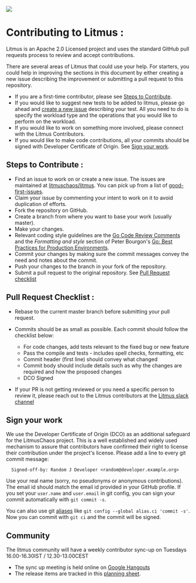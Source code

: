 <img src="https://avatars0.githubusercontent.com/u/49853472?s=200&v=4">

# Contributing to Litmus :

Litmus is an Apache 2.0 Licensed project and uses the standard GitHub pull requests process to review and accept contributions.

There are several areas of Litmus that could use your help. For starters, you could help in improving the sections in this document by either creating a new issue describing the improvement or submitting a pull request to this repository. 

* If you are a first-time contributor, please see [Steps to Contribute](#steps-to-contribute).
* If you would like to suggest new tests to be added to litmus, please go ahead and [create a new issue](https://github.com/litmuschaos/litmus/issues/new) describing your test. All you need to do is specify the workload type and the operations that you would like to perform on the workload.
* If you would like to work on something more involved, please connect with the Litmus Contributors. 
* If you would like to make code contributions, all your commits should be signed with Developer Certificate of Origin. See [Sign your work](#sign-your-work). 

## Steps to Contribute :

* Find an issue to work on or create a new issue. The issues are maintained at [litmuschaos/litmus](https://github.com/litmuschaos/litmus/issues). You can pick up from a list of [good-first-issues](https://github.com/litmuschaos/litmus/labels/good%20first%20issue).
* Claim your issue by commenting your intent to work on it to avoid duplication of efforts. 
* Fork the repository on GitHub.
* Create a branch from where you want to base your work (usually master).
* Make your changes.
* Relevant coding style guidelines are the [Go Code Review Comments](https://code.google.com/p/go-wiki/wiki/CodeReviewComments) and the _Formatting and style_ section of Peter Bourgon's [Go: Best Practices for Production Environments](https://peter.bourgon.org/go-in-production/#formatting-and-style).
* Commit your changes by making sure the commit messages convey the need and notes about the commit.
* Push your changes to the branch in your fork of the repository.
* Submit a pull request to the original repository. See [Pull Request checklist](#pull-request-checklist)


## Pull Request Checklist :
* Rebase to the current master branch before submitting your pull request.
* Commits should be as small as possible. Each commit should follow the checklist below:

  - For code changes, add tests relevant to the fixed bug or new feature
  - Pass the compile and tests - includes spell checks, formatting, etc
  - Commit header (first line) should convey what changed
  - Commit body should include details such as why the changes are required and how the proposed changes
  - DCO Signed 
  
* If your PR is not getting reviewed or you need a specific person to review it, please reach out to the Litmus contributors at the [Litmus slack channel](https://app.slack.com/client/T09NY5SBT/CNXNB0ZTN)

## Sign your work 

We use the Developer Certificate of Origin (DCO) as an additional safeguard for the LitmusChaos project. This is a well established and widely used mechanism to assure that contributors have confirmed their right to license their contribution under the project's license. Please add a line to every git commit message:

```
  Signed-off-by: Random J Developer <random@developer.example.org>
```

Use your real name (sorry, no pseudonyms or anonymous contributions). The email id should match the email id provided in your GitHub profile. 
If you set your `user.name` and `user.email` in git config, you can sign your commit automatically with `git commit -s`. 

You can also use git [aliases](https://git-scm.com/book/tr/v2/Git-Basics-Git-Aliases) like `git config --global alias.ci 'commit -s'`. Now you can commit with `git ci` and the commit will be signed.

## Community

The litmus community will have a weekly contributor sync-up on Tuesdays 16.00-16.30IST / 12.30-13.00CEST 
- The sync up meeting is held online on [Google Hangouts](https://meet.google.com/uvt-ozaw-bvp)
- The release items are tracked in this [planning sheet](https://docs.google.com/spreadsheets/d/15svGB99bDcSTkwAYttH1QzP5WJSb-dFKbPzl-9WqmXM). 
